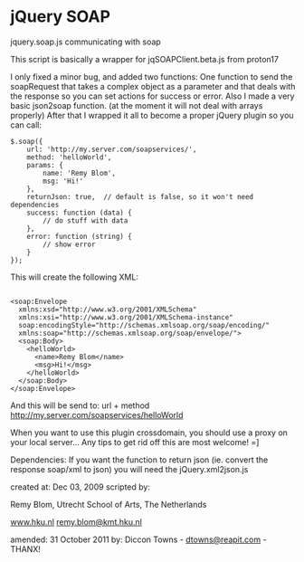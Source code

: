 jQuery SOAP
=========
jquery.soap.js
communicating with soap

This script is basically a wrapper for jqSOAPClient.beta.js from proton17

I only fixed a minor bug, and added two functions:
One function to send the soapRequest that takes a complex object as a parameter
and that deals with the response so you can set actions for success or error.
Also I made a very basic json2soap function.
(at the moment it will not deal with arrays properly)
After that I wrapped it all to become a proper jQuery plugin so you can call:

	$.soap({
		url: 'http://my.server.com/soapservices/',
		method: 'helloWorld',
		params: {
			name: 'Remy Blom',
			msg: 'Hi!'
		},
		returnJson: true,  // default is false, so it won't need dependencies
		success: function (data) {
			// do stuff with data
		},
		error: function (string) {
			// show error
		}
	});

This will create the following XML:

<code>
&lt;soap:Envelope
  xmlns:xsd="http://www.w3.org/2001/XMLSchema"
  xmlns:xsi="http://www.w3.org/2001/XMLSchema-instance"
  soap:encodingStyle="http://schemas.xmlsoap.org/soap/encoding/"
  xmlns:soap="http://schemas.xmlsoap.org/soap/envelope/"&gt;
  &lt;soap:Body&gt;
    &lt;helloWorld&gt;
      &lt;name&gt;Remy Blom&lt;/name&gt;
      &lt;msg&gt;Hi!&lt;/msg&gt;
    &lt;/helloWorld&gt;
  &lt;/soap:Body&gt;
&lt;/soap:Envelope&gt;
</code>

And this will be send to: url + method
http://my.server.com/soapservices/helloWorld

When you want to use this plugin crossdomain, you should use a proxy on your local server... Any tips to get rid off this are most welcome! =]

Dependencies:
If you want the function to return json (ie. convert the response soap/xml to json)
you will need the jQuery.xml2json.js

created at: Dec 03, 2009
scripted by:

Remy Blom,
Utrecht School of Arts,
The Netherlands

www.hku.nl
remy.blom@kmt.hku.nl

amended: 31 October 2011
by: Diccon Towns - dtowns@reapit.com - THANX!